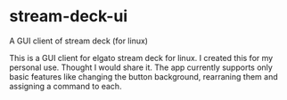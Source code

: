 # stream-deck-ui
A GUI client of stream deck (for linux)

This is a GUI client for elgato stream deck for linux. I created this for my personal use. Thought I would share it. The app currently supports only basic features like changing the button background, rearraning them and assigning a command to each.
